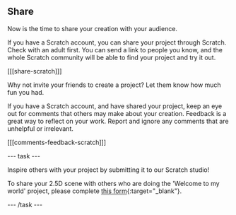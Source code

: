 ## Share

Now is the time to share your creation with your audience.

If you have a Scratch account, you can share your project through Scratch. Check with an adult first. You can send a link to people you know, and the whole Scratch community will be able to find your project and try it out.

[[[share-scratch]]]

Why not invite your friends to create a project? Let them know how much fun you had.

If you have a Scratch account, and have shared your project, keep an eye out for comments that others may make about your creation. Feedback is a great way to reflect on your work. Report and ignore any comments that are unhelpful or irrelevant.

[[[comments-feedback-scratch]]]

--- task ---

Inspire others with your project by submitting it to our Scratch studio!

To share your 2.5D scene with others who are doing the 'Welcome to my world' project, please complete [this form](https://form.raspberrypi.org/f/community-project-submissions){:target="_blank"}.

--- /task ---
